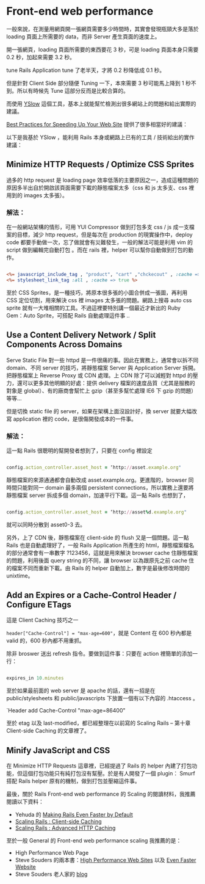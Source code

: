# Front-end web performance

一般來說，在測量用網頁開一張網頁需要多少時間時，其實會發現瓶頸大多是落於 loading 頁面上所需要的 data，而非 Server 產生頁面的速度上。

開一張網頁，loading 頁面所需要的東西要花 3 秒，可是 loading 頁面本身只需要 0.2 秒，加起來需要 3.2 秒。

tune Rails Application tune 了老半天，才將 0.2 秒降低成 0.1 秒。

但是針對 Client Side 部分隨便 Tuning 一下，本來需要 3 秒可能馬上降到 1 秒不到。所以有時候先 Tune 這部分反而是比較合算的。

而使用 [YSlow](http://developer.yahoo.com/yslow/) 這個工具，基本上就能幫忙檢測出很多網站上的問題和給出實際的建議。

[Best Practices for Speeding Up Your Web Site](http://developer.yahoo.com/performance/rules.html) 提供了很多相當好的建議：

以下是我基於 YSlow ，能利用 Rails 本身或網路上已有的工具 / 技術給出的實作建議：

## Minimize HTTP Requests / Optimize CSS Sprites

過多的 http request 是 loading page 效率低落的主要原因之一，造成這種問題的原因多半出自於開啟該頁面需要下載的靜態檔案太多（css 和 js 太多支、css 裡用到的 images 太多張）。

### 解法：

在一般網站架構的情形，可用 YUI Compressor 做到打包多支 css / js 成一支檔案的目標，減少 http request，但是每次在 production 的現實操作中，deploy code 都要手動做一次，忘了做就會有災難發生，一般的解法可能是利用 vim 的 script 做到編輯完自動打包 。而在 rails 裡，helper 可以幫你自動做到打包的動作。

``` rhtml

<%= javascript_include_tag , "product", "cart" ,"chckecout" , :cache => "shop" %>
<%= stylesheet_link_tag :all , :cache => true %>

```

至於 CSS Sprites，是一種技巧，將原本很多張的小圖合併成一張圖，再利用 CSS 定位切割，用來解決 css 裡 images 太多張的問題。網路上搜尋 auto css sprite 就有一大堆相關的工具。不過這裡要特別講一個最近才新出的 Ruby Gem：Auto Sprite，可搭配 Rails 自動處理這件事 ..

## Use a Content Delivery Network / Split Components Across Domains

Serve Static File 對一些 httpd 是一件很痛的事。因此在實務上，通常會以拆不同 domain、不同 server 的技巧，將靜態檔案 Server 與 Application Server 拆開。把靜態檔案上 Reverse Proxy 或 CDN 處理。上 CDN 除了可以減輕對 httpd 的壓力，還可以更多其他明顯的好處：提供 delivery 檔案的速度品質（尤其是服務的對象是 global）、有的廠商會幫忙上 gzip（甚至多幫忙處理 IE6 下 gzip 的問題）等等…

但是切換 static file 的 server，如果在架構上面沒設計好，換 server 就要大幅改寫 application 裡的 code，是很傷開發成本的一件事。

### 解法：

這一點 Rails 很聰明的幫開發者想到了，只要在 config 裡設定

``` ruby

config.action_controller.asset_host = ‘http://asset.example.org"

```

靜態檔案的來源通通都會自動改成 asset.example.org。更進階的，browser 同時間只能對同一 domain 最多兩個 persistent connections，所以實務上還要將靜態檔案 server 拆成多個 domain，加速平行下載。這一點 Rails 也想到了，

``` ruby

config.action_controller.asset_host = ‘http://asset%d.example.org"

```

就可以同時分散到 asset0-3 去。

另外，上了 CDN 後，靜態檔案在 client-side 的 flush 又是一個問題。這一點 Rails 也是自動處理好了，一般 Rails Application 所產生的 html，靜態檔案檔名的部分通常會有一串數字 ?123456，這就是用來解決 browser cache 住靜態檔案的問題，利用後面 query string 的不同，讓 browser 以為跟原先之前 cache 住的檔案不同而重新下載。由 Rails 的 helper 自動加上，數字是最後修改時間的 unixtime。

## Add an Expires or a Cache-Control Header / Configure ETags

這是 Client Caching 技巧之一

`header["Cache-Control"] = "max-age=600"`，就是 Content 在 600 秒內都是 valid 的，600 秒內都不用重抓。

除非 broswer 送出 refresh 指令。要做到這件事：只要在 action 裡簡單的添加一行：

``` ruby

expires_in 10.minutes

```

至於如果最前面的 web server 是 apache 的話，還有一招是在 public/stylesheets 和 public/javascripts 下放置一個有以下內容的 .htaccess 。

`Header add Cache-Control "max-age=86400"

至於 etag 以及 last-modified，都已經整理在以前寫的 Scaling Rails – 第十章 Client-side Caching 的文章裡了。

## Minify JavaScript and CSS

在 Minimize HTTP Requests 這章裡，已經提過了 Rails 的 helper 內建了打包功能，但這個打包功能只有純打包沒有幫壓。於是有人開發了一個 plugin： Smurf 搭配 Rails helper 原有的機制，做到打包並壓縮這件事。

最後，關於 Rails Front-end web performance 的 Scaling 的閱讀材料，我推薦閱讀以下資料：

* Yehuda 的 [Making Rails Even Faster by Default](http://en.oreilly.com/velocityfall09/public/schedule/detail/11221)
* [Scaling Rails : Client-side Caching](http://railslab.newrelic.com/2009/02/25/episode-10-client-side-caching)
* [Scaling Rails : Advanced HTTP Caching](http://railslab.newrelic.com/2009/02/26/episode-11-advanced-http-caching)

至於一般 General 的 Front-end web performance scaling 我推薦的是：

* High Performance Web Page
* Steve Souders 的兩本書：[High Performance Web Sites](http://oreilly.com/catalog/9780596529307) 以及 [Even Faster Website](http://oreilly.com/catalog/9780596522308/)
* Steve Souders 老人家的 [blog](http://www.stevesouders.com/blog/)